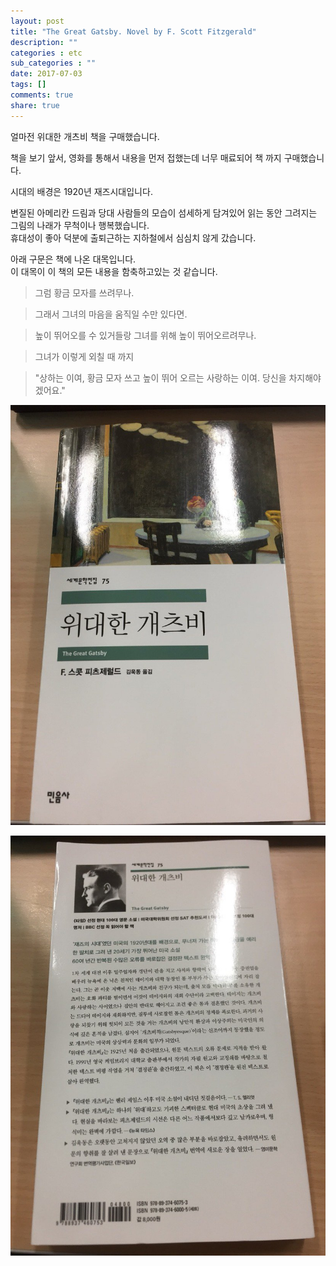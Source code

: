 ```yaml
---
layout: post
title: "The Great Gatsby. Novel by F. Scott Fitzgerald"
description: ""
categories : etc
sub_categories : ""
date: 2017-07-03
tags: []
comments: true
share: true
---
```


얼마전 위대한 개츠비 책을 구매했습니다.

책을 보기 앞서, 영화를 통해서 내용을 먼저 접했는데 너무 매료되어 책 까지 구매했습니다.

  

시대의 배경은 1920년 재즈시대입니다.

변질된 아메리칸 드림과 당대 사람들의 모습이 섬세하게 담겨있어 읽는 동안 그려지는 그림의 나래가 무척이나 행복했습니다.  
휴대성이 좋아 덕분에 출퇴근하는 지하철에서 심심치 않게 갔습니다.  
  
아래 구문은 책에 나온 대목입니다.  
이 대목이 이 책의 모든 내용을 함축하고있는 것 같습니다.  
  

> 그럼 황금 모자를 쓰려무나.

>

> 그래서 그녀의 마음을 움직일 수만 있다면.

>

>  

>

> 높이 뛰어오를 수 있거들랑 그녀를 위해 높이 뛰어오르려무나.

>

> 그녀가 이렇게 외칠 때 까지

>

>  

>

> "상하는 이여, 황금 모자 쓰고 높이 뛰어 오르는 사랑하는 이여. 당신을 차지해야겠어요."

  

  

![](/assets/images/posts/770/250F87425959ADFD2849B9.JPEG)

![](/assets/images/posts/770/272CE5425959ADFD09C2AD.JPEG)

  

